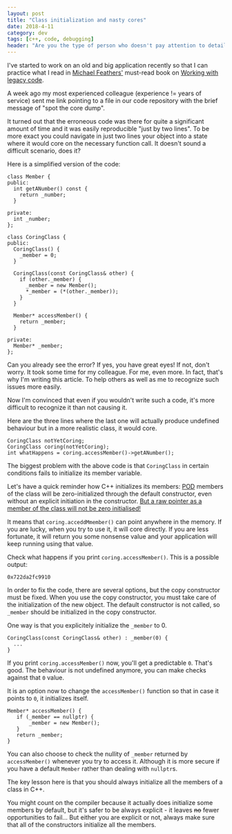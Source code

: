 ```yaml
---
layout: post
title: "Class initialization and nasty cores"
date: 2018-4-11
category: dev
tags: [c++, code, debugging]
header: "Are you the type of person who doesn't pay attention to details? Start using C++. It will give the missing discipline if there is any chance. If you don't pay attention to details, C++ will teach you to do it, or you will leave this language pretty soon. It simply does not tolerate ignorance and laziness. It will hit back when you expect it the least with bloating memory leaks and dramatic core dumps."
---
```

I've started to work on an old and big application recently so that I can practice what I read in [Michael Feathers'](https://michaelfeathers.silvrback.com/) must-read book on [Working with legacy code](https://amzn.to/2Jf4EWC).

A week ago my most experienced colleague (experience != years of service) sent me link pointing to a file in our code repository with the brief message of "spot the core dump".

It turned out that the erroneous code was there for quite a significant amount of time and it was easily reproducible "just by two lines". To be more exact you could navigate in just two lines your object into a state where it would core on the necessary function call. It doesn't sound a difficult scenario, does it?

Here is a simplified version of the code:

```
class Member {
public:
  int getANumber() const {
    return _number;
  }

private:
  int _number;
};

class CoringClass {
public:
  CoringClass() {
    _member = 0;
  }
  
  CoringClass(const CoringClass& other) {
    if (other._member) {
      _member = new Member();
      *_member = (*(other._member));
    }
  }
  
  Member* accessMember() {
    return _member;
  }

private:
  Member* _member;
};

```

Can you already see the error? If yes, you have great eyes! If not, don't worry. It took some time for my colleague. For me, even more. In fact, that's why I'm writing this article. To help others as well as me to recognize such issues more easily.

Now I'm convinced that even if you wouldn't write such a code, it's more difficult to recognize it than not causing it.

Here are the three lines where the last one will actually produce undefined behaviour but in a more realistic class, it would core.

```
CoringClass notYetCoring;
CoringClass coring(notYetCoring);
int whatHappens = coring.accessMember()->getANumber();

```

The biggest problem with the above code is that `CoringClass` in certain conditions fails to initialize its member variable.

Let's have a quick reminder how C++ initializes its members:
[POD](https://en.wikipedia.org/wiki/Passive_data_structure) members of the class will be zero-initialized through the default constructor, even without an explicit initiation in the constructor. [But a raw pointer as a member of the class will not be zero initialised!](https://stackoverflow.com/questions/26142100/c-default-constructor-does-not-initialize-pointer-to-nullptr)

It means that `coring.acceddMmember()` can point anywhere in the memory. If you are lucky, when you try to use it, it will core directly. If you are less fortunate, it will return you some nonsense value and your application will keep running using that value.

Check what happens if you print `coring.accessMember()`. This is a possible output:

```
0x722da2fc9910
```

In order to fix the code, there are several options, but the copy constructor must be fixed. When you use the copy constructor, you must take care of the initialization of the new object. The default constructor is not called, so `_member` should be initialized in the copy constructor.

One way is that you explicitely initialize the `_member` to 0.
```
CoringClass(const CoringClass& other) : _member(0) {
  ...
}
```

If you print `coring.accessMember()` now, you'll get a predictable `0`. That's good. The behaviour is not undefined anymore, you can make checks against that `0` value. 

It is an option now to change the `accessMember()` function so that in case it points to `0`, it initializes itself.

```
Member* accessMember() {
   if (_member == nullptr) {
       _member = new Member();
   }
   return _member;
}
```

You can also choose to check the nullity of `_member` returned by `accessMember()` whenever you try to access it. Although it is more secure if you have a default `Member` rather than dealing with `nullptr`s.

The key lesson here is that you should always initialize all the members of a class in C++. 

You might count on the compiler because it actually does initialize some members by default, but it's safer to be always explicit - it leaves <strike>no</strike> fewer opportunities to fail... But either you are explicit or not, always make sure that all of the constructors initialize all the members.